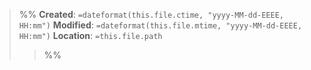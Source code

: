 >%% 
>**Created**: `=dateformat(this.file.ctime, "yyyy-MM-dd-EEEE, HH:mm")` **Modified**: `=dateformat(this.file.mtime, "yyyy-MM-dd-EEEE, HH:mm")` **Location**: `=this.file.path` 
>>%%